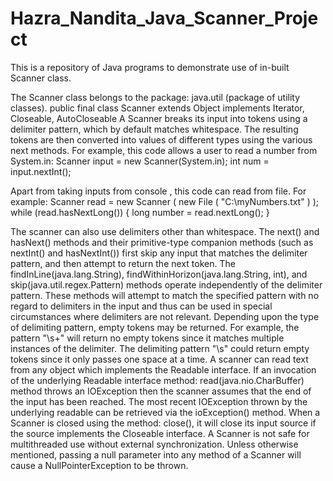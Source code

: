 # Hazra_Nandita_Java_Scanner_Project
This is a repository of Java programs to demonstrate use of in-built Scanner class.

The Scanner class belongs to the package: java.util (package of utility classes).
  public final class Scanner
  extends Object
  implements Iterator<String>, Closeable, AutoCloseable
A Scanner breaks its input into tokens using a delimiter pattern, which by default matches whitespace. The resulting tokens are then converted into values of different types using the various next methods.
For example, this code allows a user to read a number from System.in:
     Scanner input = new Scanner(System.in);
     int num = input.nextInt();
     
Apart from taking inputs from console , this code can read from file. For example:
      Scanner read 
= new Scanner
 (
     new File
     (
          "C:\\myNumbers.txt"
     )
 );
      while (read.hasNextLong()) 
      {
          long number = read.nextLong();
      }

The scanner can also use delimiters other than whitespace.
The next() and hasNext() methods and their primitive-type companion methods (such as nextInt() and hasNextInt()) first skip any input that matches the delimiter pattern, and then attempt to return the next token.
The findInLine(java.lang.String), findWithinHorizon(java.lang.String, int), and skip(java.util.regex.Pattern) methods operate independently of the delimiter pattern. These methods will attempt to match the specified pattern with no regard to delimiters in the input and thus can be used in special circumstances where delimiters are not relevant.
Depending upon the type of delimiting pattern, empty tokens may be returned. For example, the pattern "\\s+" will return no empty tokens since it matches multiple instances of the delimiter. The delimiting pattern "\\s" could return empty tokens since it only passes one space at a time.
A scanner can read text from any object which implements the Readable interface. If an invocation of the underlying Readable interface method: read(java.nio.CharBuffer) method throws an IOException then the scanner assumes that the end of the input has been reached. The most recent IOException thrown by the underlying readable can be retrieved via the ioException() method.
When a Scanner is closed using the method: close(), it will close its input source if the source implements the Closeable interface.
A Scanner is not safe for multithreaded use without external synchronization.
Unless otherwise mentioned, passing a null parameter into any method of a Scanner will cause a NullPointerException to be thrown.




